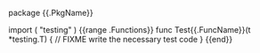 package {{.PkgName}}

import (
	"testing"
)
{{range .Functions}}
func Test{{.FuncName}}(t *testing.T) {
    // FIXME write the necessary test code 
}
{{end}}
